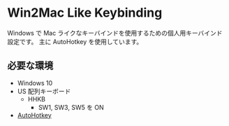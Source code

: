 Win2Mac Like Keybinding
========================

Windows で Mac ライクなキーバインドを使用するための個人用キーバインド設定です。
主に AutoHotkey を使用しています。


## 必要な環境

- Windows 10
- US 配列キーボード
    - HHKB
        - SW1, SW3, SW5 を ON
- [AutoHotkey](https://www.autohotkey.com/)

